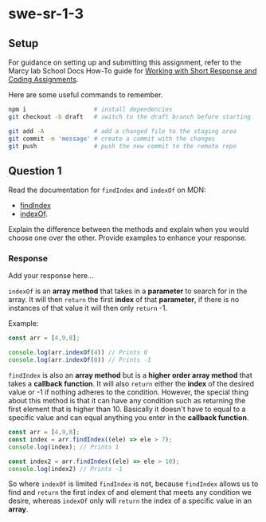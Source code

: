 # swe-sr-1-3

## Setup

For guidance on setting up and submitting this assignment, refer to the Marcy lab School Docs How-To guide for [Working with Short Response and Coding Assignments](https://marcylabschool.gitbook.io/marcy-lab-school-docs/how-tos/working-with-assignments#how-to-work-on-assignments).

Here are some useful commands to remember.

```sh
npm i                   # install dependencies
git checkout -b draft   # switch to the draft branch before starting

git add -A              # add a changed file to the staging area
git commit -m 'message' # create a commit with the changes
git push                # push the new commit to the remote repo
```
## Question 1

Read the documentation for `findIndex` and `indexOf` on MDN:
- [findIndex](https://developer.mozilla.org/en-US/docs/Web/JavaScript/Reference/Global_Objects/Array/findIndex)
- [indexOf](https://developer.mozilla.org/en-US/docs/Web/JavaScript/Reference/Global_Objects/Array/indexOf). 

Explain the difference between the methods and explain when you would choose one over the other. Provide examples to enhance your response.

### Response

Add your response here...

`indexOf` is an **array method** that takes in a **parameter** to search for in the array. It will then `return` the first **index** of that **parameter**, if there is no instances of that value it will then only `return` -1.

Example:

```js
const arr = [4,9,8];

console.log(arr.indexOf(4)) // Prints 0
console.log(arr.indexOf(0)) // Prints -1
```

`findIndex` is also an **array method** but is a **higher order array method** that takes a **callback function**. It will also `return` either the **index** of the desired value or -1 if nothing adheres to the condition. However, the special thing about this method is that it can have any condition such as returning the first element that is higher than 10. Basically it doesn't have to equal to a specific value and can equal anything you enter in the **callback function**.

```js
const arr = [4,9,8];
const index = arr.findIndex((ele) => ele > 7);
console.log(index); // Prints 1

const index2 = arr.findIndex((ele) => ele > 10);
console.log(index2) // Prints -1
```

So where `indexOf` is limited `findIndex` is not, because `findIndex` allows us to find and `return` the first index of and element that meets any condition we desire, whereas `indexOf` only will `return` the index of a specific value in an **array**.
